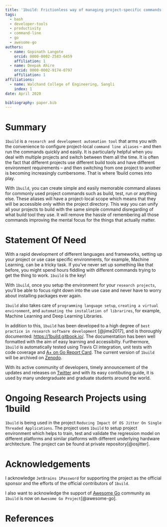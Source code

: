 ```yaml
---
title: '1build: Frictionless way of managing project-specific commands'
tags:
  - bash
  - developer-tools
  - productivity
  - command-line
  - go
  - awesome-go
authors:
  - name: Gopinath Langote
    orcid: 0000-0002-2583-6459
    affiliation: 1
  - name: Deepak Ahire
    orcid: 0000-0002-9174-0797
    affiliation: 1
affiliations:
  - name: Walchand College of Engineering, Sangli
    index: 1
date: April 2020

bibliography: paper.bib
---
```


# Summary

`1build` is a `research and development automation tool` that arms you with the convenience to configure project-local `command line aliases` – and then run the commands quickly and easily. It is particularly helpful when you deal with multiple projects and switch between them all the time. It is often the fact that different projects use different build tools and have different environment requirements – and then switching from one project to another is becoming increasingly cumbersome. That is where 1build comes into play.

With `1build`, you can create simple and easily memorable command aliases for commonly used project commands such as build, test, run or anything else. These aliases will have a project-local scope which means that they will be accessible only within the project directory. This way you can unify all your projects to build with the same simple command disregarding of what build tool they use. It will remove the hassle of remembering all those commands improving the mental focus for the things that actually matter.

# Statement Of Need

With a rapid development of different languages and frameworks, setting up your project or use case specific environments,  for example,  Machine Learning, can be a tricky task. If you’ve never set up something like that before, you might spend hours fiddling with different commands trying to get the thing to work. `1build` is the key! 

With `1build`, once you setup the environment for your `research projects`, you’ll be able to focus right down into the use case and never have to worry about installing packages ever again.

`1build` also takes care of `programming language setup`, `creating a virtual environment`, and `automating the installation of librarires`, for example, Machine Learning and Deep Learning Libraries. 
  
In addition to this, `1build` has been developed to a high degree of `best practice in research software development` [@jime2017], and is thoroughly documented: https://1build.gitbook.io/. The documentation has been well formatted with the aim of easy learning and accessibilty. Furthermore, `1build` is automatically tested using Travis CI integration, unit tests with code coverage and [A+ on Go Report Card](https://goreportcard.com/report/github.com/gopinath-langote/1build). The current version of `1build` will be archived on [Zenodo](https://zenodo.org).

With its active community of developers, timely announcement of the updates and releases on [Twitter](https://twitter.com/GopinathLangote) and with its easy contibuting guide,  it is used by many undergraduate and graduate students around the world.

# Ongoing Research Projects using 1build

`1build` is being used in the project `Reducing Impact Of OS Jitter On Single Threaded Applications`. The project uses `1build` to setup project environment which helps to train, test and validate the regression model on different platforms and similar platforms with different underlying hardware architecture. The project can be found at private repository[@osjitter].

# Acknowledgements

I acknowledge `JetBrains 1Password` for supporting the project as the official sponsor and the efforts of the official contributors of `1build`.

I also want to acknowledge the support of [Awesome Go](https://awesome-go.com) community as `1build` is now on `Awesome Go Project`[@awesome-go].

# References
